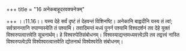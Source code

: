 +++
title = "16 अनेकबाहूदरवक्त्रनेत्रम्"

+++
।।11.16।। यस्य देहे सर्वं दृष्टं तं देहवन्तं विशिनष्टि। अनेकानि बाह्वदीनि
यस्य तं त्वां; सर्वत्रानन्तानि रुपाण्यस्येति तं पश्यामि। तवादिमन्तं
मध्यं पुनर्न पश्यामि विश्वदर्शनं तव देहे युक्तं विश्वरुपत्वात्तवेति
सूचनार्थम्। हे विश्वरुपेतिसंबोधनम्। विश्वस्याद्यन्तमध्यवत्त्वेऽपि तव
तद्वत्त्वं नास्ति विश्वरुपत्वेऽपि विश्वेश्वरत्वात्तवेति द्योतनार्थ
विश्वेश्वरेति संबोधनम्।
